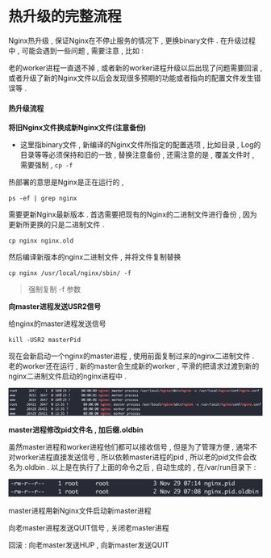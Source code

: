 # 热升级的完整流程

Nginx热升级 , 保证Nginx在不停止服务的情况下 , 更换binary文件 . 在升级过程中 , 可能会遇到一些问题 , 需要注意 , 比如 :

老的worker进程一直退不掉 , 或者新的worker进程升级以后出现了问题需要回滚 , 或者升级了新的Nginx文件以后会发现很多预期的功能或者指向的配置文件发生错误等 .

#### 热升级流程

**将旧Nginx文件换成新Nginx文件\(注意备份\)**

* 这里指binary文件 , 新编译的Nginx文件所指定的配置选项 , 比如目录 , Log的目录等等必须保持和旧的一致 , 替换注意备份 , 还需注意的是 , 覆盖文件时 , 需要强制 , `cp -f`

热部署的意思是Nginx是正在运行的 ,

```
ps -ef | grep nginx
```

需要更新Nginx最新版本 . 首选需要把现有的Nginx的二进制文件进行备份 , 因为更新所更换的只是二进制文件 .

```
cp nginx nginx.old
```

然后编译新版本的nginx二进制文件 , 并将文件复制替换

```
cp nginx /usr/local/nginx/sbin/ -f
```

> 强制复制 -f 参数

**向master进程发送USR2信号**

给nginx的master进程发送信号

```
kill -USR2 masterPid
```

现在会新启动一个nginx的master进程 , 使用前面复制过来的nginx二进制文件 . 老的worker还在运行 , 新的master会生成新的worker , 平滑的把请求过渡到新的nginx二进制文件启动的nginx进程中 .

![](/assets/fasongxinhao1.png)

**master进程修改pid文件名 , 加后缀.oldbin**

虽然master进程和worker进程他们都可以接收信号 , 但是为了管理方便 , 通常不对worker进程直接发送信号 , 所以依赖master进程的pid , 所以老的pid文件会改名为.oldbin . 以上是在执行了上面的命令之后 , 自动生成的 , 在/var/run目录下 : 

![](/assets/nginxpidoldbin.png)

master进程用新Nginx文件启动新master进程

向老master进程发送QUIT信号 , 关闭老master进程

回滚 : 向老master发送HUP , 向新master发送QUIT

